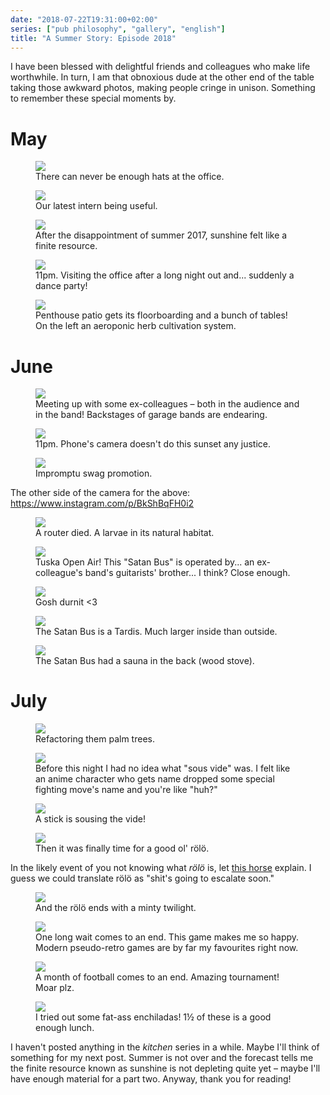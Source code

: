 ```yaml
---
date: "2018-07-22T19:31:00+02:00"
series: ["pub philosophy", "gallery", "english"]
title: "A Summer Story: Episode 2018"
---
```


I have been blessed with delightful friends and colleagues who make life worthwhile. In turn, I am that obnoxious dude at the other end of the table taking those awkward photos, making people cringe in unison. Something to remember these special moments by.

# May

<figure>
    <img src="./IMG_20180511_131451.jpg">
    <figcaption>There can never be enough hats at the office.</figcaption>
</figure>

<figure>
    <img src="./IMG_20180511_131628.jpg">
    <figcaption>Our latest intern being useful.</figcaption>
</figure>

<figure>
    <img src="./IMG_20180514_134656.jpg">
    <figcaption>After the disappointment of summer 2017, sunshine felt like a finite resource.</figcaption>
</figure>

<figure>
    <img src="./IMG_20180525_230521.jpg">
    <figcaption>11pm. Visiting the office after a long night out and... suddenly a dance party!</figcaption>
</figure>

<figure>
    <img src="./IMG_20180528_142705.jpg">
    <figcaption>Penthouse patio gets its floorboarding and a bunch of tables! On the left an aeroponic herb cultivation system.</figcaption>
</figure>

# June

<figure>
    <img src="./IMG_20180609_231206.jpg">
    <figcaption>Meeting up with some ex-colleagues – both in the audience and in the band! Backstages of garage bands are endearing.</figcaption>
</figure>

<figure>
    <img src="./IMG_20180620_230051.jpg">
    <figcaption>11pm. Phone's camera doesn't do this sunset any justice.</figcaption>
</figure>

<figure>
    <img src="./IMG_20180621_163151.jpg">
    <figcaption>Impromptu swag promotion. </figcaption>
</figure>

The other side of the camera for the above: https://www.instagram.com/p/BkShBqFH0i2

<figure>
    <img src="./IMG_20180625_143216.jpg">
    <figcaption>A router died. A larvae in its natural habitat.</figcaption>
</figure>
<figure>
    <img src="./IMG_20180630_205344.jpg">
    <figcaption>Tuska Open Air! This "Satan Bus" is operated by... an ex-colleague's band's guitarists' brother... I think? Close enough.</figcaption>
</figure>

<figure>
    <img src="./IMG_20180630_184814.jpg">
    <figcaption>Gosh durnit <3</figcaption>
</figure>
<figure>
    <img src="./IMG_20180630_191635.jpg">
    <figcaption>The Satan Bus is a Tardis. Much larger inside than outside. </figcaption>
</figure>

<figure>
    <img src="./IMG_20180630_224541.jpg">
    <figcaption>The Satan Bus had a sauna in the back (wood stove).</figcaption>
</figure>

# July

<figure>
    <img src="./IMG_20180705_130634.jpg">
    <figcaption>Refactoring them palm trees.</figcaption>
</figure>
<figure>
    <img src="./IMG_20180705_123028.jpg">
    <figcaption>Before this night I had no idea what "sous vide" was. I felt like an anime character who gets name dropped some special fighting move's name and you're like "huh?"</figcaption>
</figure>
<figure>
    <img src="./IMG_20180706_125830.jpg">
    <figcaption>A stick is sousing the vide!</figcaption>
</figure>
<figure>
    <img src="./IMG_20180706_174704.jpg">
    <figcaption>Then it was finally time for a good ol' rölö.</figcaption>
</figure>

In the likely event of you not knowing what _rölö_ is, let [this horse](//i.imgur.com/VllER.png) explain. I guess we could translate rölö as "shit's going to escalate soon."

<figure>
    <img src="./IMG_20180706_220304.jpg">
    <figcaption>And the rölö ends with a minty twilight.</figcaption>
</figure>

<figure>
    <img src="./IMG_20180713_100006.jpg">
    <figcaption>One long wait comes to an end. This game makes me so happy. Modern pseudo-retro games are by far my favourites right now.</figcaption>
</figure>

<figure>
    <img src="./IMG_20180715_190600.jpg">
    <figcaption>A month of football comes to an end. Amazing tournament! Moar plz.</figcaption>
</figure>

<figure>
    <img src="./IMG_20180718_223116.jpg">
    <figcaption>I tried out some fat-ass enchiladas! 1½ of these is a good enough lunch.</figcaption>
</figure>

I haven't posted anything in the _kitchen_ series in a while. Maybe I'll think of something for my next post. Summer is not over and the forecast tells me the finite resource known as sunshine is not depleting quite yet – maybe I'll have enough material for a part two. Anyway, thank you for reading!

<!--
<figure>
    <img src="./IMG_20180717_172529.jpg">
    <figcaption>First, find the sunniest terrace in the city. Second, strategically position yourself into a mild shadow.</figcaption>
</figure>
-->
